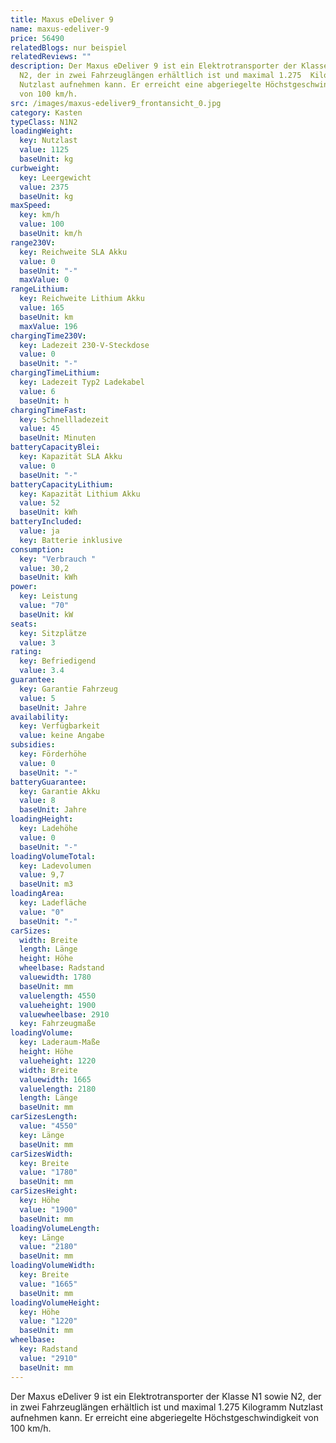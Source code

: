 ```yaml
---
title: Maxus eDeliver 9
name: maxus-edeliver-9
price: 56490
relatedBlogs: nur beispiel
relatedReviews: ""
description: Der Maxus eDeliver 9 ist ein Elektrotransporter der Klasse N1 sowie
  N2, der in zwei Fahrzeuglängen erhältlich ist und maximal 1.275  Kilogramm
  Nutzlast aufnehmen kann. Er erreicht eine abgeriegelte Höchstgeschwindigkeit
  von 100 km/h.
src: /images/maxus-edeliver9_frontansicht_0.jpg
category: Kasten
typeClass: N1N2
loadingWeight:
  key: Nutzlast
  value: 1125
  baseUnit: kg
curbweight:
  key: Leergewicht
  value: 2375
  baseUnit: kg
maxSpeed:
  key: km/h
  value: 100
  baseUnit: km/h
range230V:
  key: Reichweite SLA Akku
  value: 0
  baseUnit: "-"
  maxValue: 0
rangeLithium:
  key: Reichweite Lithium Akku
  value: 165
  baseUnit: km
  maxValue: 196
chargingTime230V:
  key: Ladezeit 230-V-Steckdose
  value: 0
  baseUnit: "-"
chargingTimeLithium:
  key: Ladezeit Typ2 Ladekabel
  value: 6
  baseUnit: h
chargingTimeFast:
  key: Schnellladezeit
  value: 45
  baseUnit: Minuten
batteryCapacityBlei:
  key: Kapazität SLA Akku
  value: 0
  baseUnit: "-"
batteryCapacityLithium:
  key: Kapazität Lithium Akku
  value: 52
  baseUnit: kWh
batteryIncluded:
  value: ja
  key: Batterie inklusive
consumption:
  key: "Verbrauch "
  value: 30,2
  baseUnit: kWh
power:
  key: Leistung
  value: "70"
  baseUnit: kW
seats:
  key: Sitzplätze
  value: 3
rating:
  key: Befriedigend
  value: 3.4
guarantee:
  key: Garantie Fahrzeug
  value: 5
  baseUnit: Jahre
availability:
  key: Verfügbarkeit
  value: keine Angabe
subsidies:
  key: Förderhöhe
  value: 0
  baseUnit: "-"
batteryGuarantee:
  key: Garantie Akku
  value: 8
  baseUnit: Jahre
loadingHeight:
  key: Ladehöhe
  value: 0
  baseUnit: "-"
loadingVolumeTotal:
  key: Ladevolumen
  value: 9,7
  baseUnit: m3
loadingArea:
  key: Ladefläche
  value: "0"
  baseUnit: "-"
carSizes:
  width: Breite
  length: Länge
  height: Höhe
  wheelbase: Radstand
  valuewidth: 1780
  baseUnit: mm
  valuelength: 4550
  valueheight: 1900
  valuewheelbase: 2910
  key: Fahrzeugmaße
loadingVolume:
  key: Laderaum-Maße
  height: Höhe
  valueheight: 1220
  width: Breite
  valuewidth: 1665
  valuelength: 2180
  length: Länge
  baseUnit: mm
carSizesLength:
  value: "4550"
  key: Länge
  baseUnit: mm
carSizesWidth:
  key: Breite
  value: "1780"
  baseUnit: mm
carSizesHeight:
  key: Höhe
  value: "1900"
  baseUnit: mm
loadingVolumeLength:
  key: Länge
  value: "2180"
  baseUnit: mm
loadingVolumeWidth:
  key: Breite
  value: "1665"
  baseUnit: mm
loadingVolumeHeight:
  key: Höhe
  value: "1220"
  baseUnit: mm
wheelbase:
  key: Radstand
  value: "2910"
  baseUnit: mm
---
```

Der Maxus eDeliver 9 ist ein Elektrotransporter der Klasse N1 sowie N2, der in zwei Fahrzeuglängen erhältlich ist und maximal 1.275  Kilogramm Nutzlast aufnehmen kann. Er erreicht eine abgeriegelte Höchstgeschwindigkeit von 100 km/h.